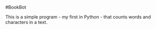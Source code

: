 #BookBot

This is a simple program - my first in Python - that counts words and
characters in a text.

